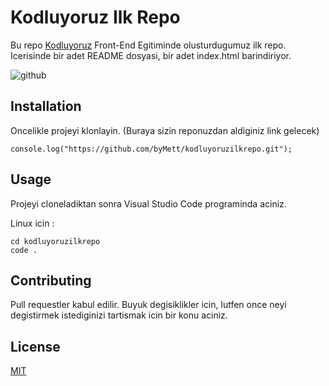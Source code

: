# Kodluyoruz Ilk Repo
Bu repo [Kodluyoruz](https://www.kodluyoruz.org/) Front-End Egitiminde olusturdugumuz ilk repo. Icerisinde bir adet README dosyasi, bir adet index.html barindiriyor.

![github]()

## Installation 
Oncelikle projeyi klonlayin. (Buraya sizin reponuzdan aldiginiz link gelecek)
```
console.log("https://github.com/byMett/kodluyoruzilkrepo.git");
```

## Usage

Projeyi cloneladiktan sonra Visual Studio Code programinda aciniz.

Linux icin :

```
cd kodluyoruzilkrepo
code . 
```

## Contributing

Pull requestler kabul edilir. Buyuk degisiklikler icin, lutfen once neyi degistirmek istediginizi tartismak icin bir konu aciniz.

## License

 [MIT](https://choosealicense.com/licenses/mit/)